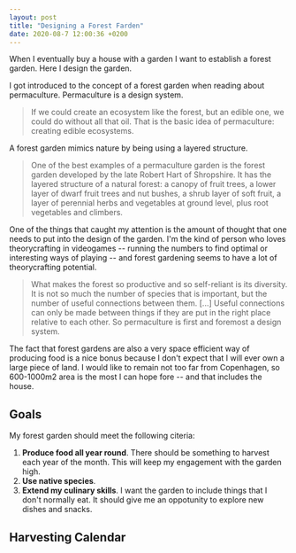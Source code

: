 ```yaml
---
layout: post
title: "Designing a Forest Farden"
date: 2020-08-7 12:00:36 +0200
---
```


When I eventually buy a house with a garden I want to establish a forest garden. Here I design the garden.

<head>
    <script src="https://d3js.org/d3.v4.min.js" charset="utf-8"></script>
</head>

I got introduced to the concept of a forest garden when reading about permaculture. Permaculture is a design system.

> If we could create an ecosystem like the forest, but an edible one, we could do without all that oil. That is the basic idea of permaculture: creating edible ecosystems.

A forest garden mimics nature by being using a layered structure.

> One of the best examples of a permaculture garden is the forest garden developed by the late Robert Hart of Shropshire. It has the layered structure of a natural forest: a canopy of fruit trees, a lower layer of dwarf fruit trees and nut bushes, a shrub layer of soft fruit, a layer of perennial herbs and vegetables at ground level, plus root vegetables and climbers.

One of the things that caught my attention is the amount of thought that one needs to put into the design of the garden. I'm the kind of person who loves theorycrafting in videogames -- running the numbers to find optimal or interesting ways of playing -- and forest gardening seems to have a lot of theorycrafting potential.

> What makes the forest so productive and so self-reliant is its diversity. It is not so much the number of species that is important, but the number of useful connections between them. [...] Useful connections can only be made between things if they are put in the right place relative to each other. So permaculture is first and foremost a design system.

The fact that forest gardens are also a very space efficient way of producing food is a nice bonus because I don't expect that I will ever own a large piece of land. I would like to remain not too far from Copenhagen, so 600-1000m2 area is the most I can hope fore -- and that includes the house.

## Goals

My forest garden should meet the following citeria:
1. **Produce food all year round**. There should be something to harvest each year of the month. This will keep my engagement with the garden high.
1. **Use native species**. 
1. **Extend my culinary skills**. I want the garden to include things that I don't normally eat. It should give me an oppotunity to explore new dishes and snacks.

## Harvesting Calendar

<center>
    <div id='harvest-calendar'></div>
</center>


<link rel="stylesheet" href="/css/designing-a-forest-garden.css">
<script type='text/javascript'  src='/js/designing-a-forest-garden/designing-a-forest-garden.js'></script>